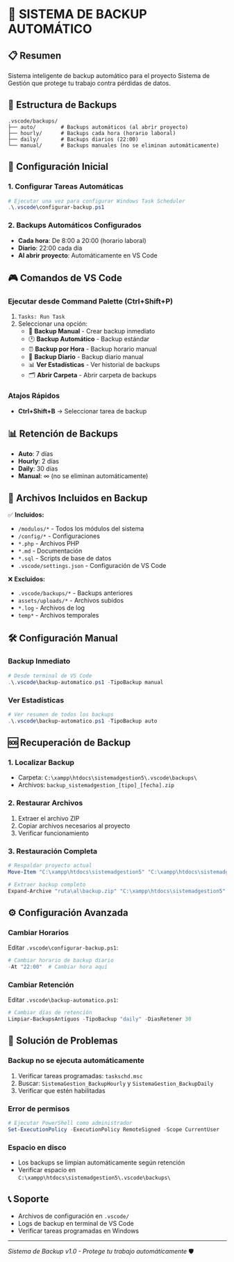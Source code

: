 # 🔄 SISTEMA DE BACKUP AUTOMÁTICO

## 📋 Resumen
Sistema inteligente de backup automático para el proyecto Sistema de Gestión que protege tu trabajo contra pérdidas de datos.

## 📁 Estructura de Backups
```
.vscode/backups/
├── auto/        # Backups automáticos (al abrir proyecto)
├── hourly/      # Backups cada hora (horario laboral)
├── daily/       # Backups diarios (22:00)
└── manual/      # Backups manuales (no se eliminan automáticamente)
```

## 🚀 Configuración Inicial

### 1. Configurar Tareas Automáticas
```powershell
# Ejecutar una vez para configurar Windows Task Scheduler
.\.vscode\configurar-backup.ps1
```

### 2. Backups Automáticos Configurados
- **Cada hora**: De 8:00 a 20:00 (horario laboral)
- **Diario**: 22:00 cada día
- **Al abrir proyecto**: Automáticamente en VS Code

## 🎮 Comandos de VS Code

### Ejecutar desde Command Palette (Ctrl+Shift+P)
1. `Tasks: Run Task`
2. Seleccionar una opción:
   - 🔄 **Backup Manual** - Crear backup inmediato
   - 🕐 **Backup Automático** - Backup estándar
   - ⏰ **Backup por Hora** - Backup horario manual
   - 📅 **Backup Diario** - Backup diario manual
   - 📊 **Ver Estadísticas** - Ver historial de backups
   - 🗂️ **Abrir Carpeta** - Abrir carpeta de backups

### Atajos Rápidos
- **Ctrl+Shift+B** → Seleccionar tarea de backup

## 📊 Retención de Backups
- **Auto**: 7 días
- **Hourly**: 2 días  
- **Daily**: 30 días
- **Manual**: ∞ (no se eliminan automáticamente)

## 🔧 Archivos Incluidos en Backup
✅ **Incluidos:**
- `/modulos/*` - Todos los módulos del sistema
- `/config/*` - Configuraciones
- `*.php` - Archivos PHP
- `*.md` - Documentación
- `*.sql` - Scripts de base de datos
- `.vscode/settings.json` - Configuración de VS Code

❌ **Excluidos:**
- `.vscode/backups/*` - Backups anteriores
- `assets/uploads/*` - Archivos subidos
- `*.log` - Archivos de log
- `temp*` - Archivos temporales

## 🛠️ Configuración Manual

### Backup Inmediato
```powershell
# Desde terminal de VS Code
.\.vscode\backup-automatico.ps1 -TipoBackup manual
```

### Ver Estadísticas
```powershell
# Ver resumen de todos los backups
.\.vscode\backup-automatico.ps1 -TipoBackup auto
```

## 🆘 Recuperación de Backup

### 1. Localizar Backup
- Carpeta: `C:\xampp\htdocs\sistemadgestion5\.vscode\backups\`
- Archivos: `backup_sistemadgestion_[tipo]_[fecha].zip`

### 2. Restaurar Archivos
1. Extraer el archivo ZIP
2. Copiar archivos necesarios al proyecto
3. Verificar funcionamiento

### 3. Restauración Completa
```powershell
# Respaldar proyecto actual
Move-Item "C:\xampp\htdocs\sistemadgestion5" "C:\xampp\htdocs\sistemadgestion5_old"

# Extraer backup completo
Expand-Archive "ruta\al\backup.zip" "C:\xampp\htdocs\sistemadgestion5"
```

## ⚙️ Configuración Avanzada

### Cambiar Horarios
Editar `.vscode\configurar-backup.ps1`:
```powershell
# Cambiar horario de backup diario
-At "22:00"  # Cambiar hora aquí
```

### Cambiar Retención
Editar `.vscode\backup-automatico.ps1`:
```powershell
# Cambiar días de retención
Limpiar-BackupsAntiguos -TipoBackup "daily" -DiasRetener 30
```

## 🚨 Solución de Problemas

### Backup no se ejecuta automáticamente
1. Verificar tareas programadas: `taskschd.msc`
2. Buscar: `SistemaGestion_BackupHourly` y `SistemaGestion_BackupDaily`
3. Verificar que estén habilitadas

### Error de permisos
```powershell
# Ejecutar PowerShell como administrador
Set-ExecutionPolicy -ExecutionPolicy RemoteSigned -Scope CurrentUser
```

### Espacio en disco
- Los backups se limpian automáticamente según retención
- Verificar espacio en `C:\xampp\htdocs\sistemadgestion5\.vscode\backups\`

## 📞 Soporte
- Archivos de configuración en `.vscode/`
- Logs de backup en terminal de VS Code
- Verificar tareas programadas en Windows

---
*Sistema de Backup v1.0 - Protege tu trabajo automáticamente* 🛡️
